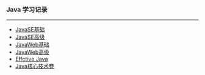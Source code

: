 ### Java 学习记录
---
- [JavaSE基础](https://github.com/Cynaith/Java-Daily-Interview/blob/master/JavaSE%E5%9F%BA%E7%A1%80/JavaSE%E5%9F%BA%E7%A1%80.md)
- [JavaSE高级]()
- [JavaWeb基础]()
- [JavaWeb高级]()
- [Effctive Java]()
- [Java核心技术卷]()

